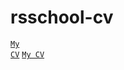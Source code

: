# rsschool-cv

<code>[My CV](https://greck2908.github.io/rsschool-cv)</code>
<code>[My CV](https://greck2908.github.io/rsschool-cv/cv)</code>
